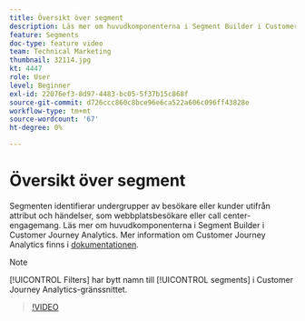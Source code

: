 ```yaml
---
title: Översikt över segment
description: Läs mer om huvudkomponenterna i Segment Builder i Customer Journey Analytics.
feature: Segments
doc-type: feature video
team: Technical Marketing
thumbnail: 32114.jpg
kt: 4447
role: User
level: Beginner
exl-id: 22076ef3-8d97-4483-bc05-5f37b15c868f
source-git-commit: d726ccc860c8bce96e6ca522a606c096ff43828e
workflow-type: tm+mt
source-wordcount: '67'
ht-degree: 0%

---
```


# Översikt över segment

Segmenten identifierar undergrupper av besökare eller kunder utifrån attribut och händelser, som webbplatsbesökare eller call center-engagemang. Läs mer om huvudkomponenterna i Segment Builder i Customer Journey Analytics. Mer information om Customer Journey Analytics finns i [dokumentationen](https://experienceleague.adobe.com/sv/docs/analytics-platform/using/cja-components/cja-segments/filters-overview).

>[!NOTE]
>
> [!UICONTROL Filters] har bytt namn till [!UICONTROL segments] i Customer Journey Analytics-gränssnittet.

>[!VIDEO](https://video.tv.adobe.com/v/32114/?quality=12&learn=on)
